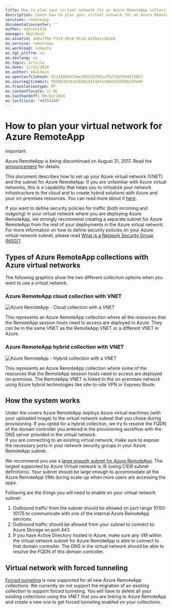 ```yaml
---
title: How to plan your virtual network for an Azure RemoteApp collection | Microsoft Docs
description: Learn how to plan your virtual network for an Azure RemoteApp collection.
services: remoteapp
documentationcenter: ''
author: mghosh1616
manager: mbaldwin
ms.assetid: ad9aff0e-f374-49c0-951d-4a7be1c36de0
ms.service: remoteapp
ms.workload: compute
ms.tgt_pltfrm: na
ms.devlang: na
ms.topic: article
ms.date: 11/23/2016
ms.author: mbaldwin
ms.openlocfilehash: 813334b9414be360339792aafb273bf844975857
ms.sourcegitcommit: 5b9d839c0c0a94b293fdafe1d6e5429506c07e05
ms.translationtype: MT
ms.contentlocale: nl-NL
ms.lasthandoff: 08/02/2018
ms.locfileid: "44554440"
---
```

# <a name="how-to-plan-your-virtual-network-for-azure-remoteapp"></a>How to plan your virtual network for Azure RemoteApp
> [!IMPORTANT]
> Azure RemoteApp is being discontinued on August 31, 2017. Read the [announcement](https://go.microsoft.com/fwlink/?linkid=821148) for details.
> 
> 

This document describes how to set up your Azure virtual network (VNET) and the subnet for Azure RemoteApp. If you are unfamiliar with Azure virtual networks, this is a capability that helps you to virtualize your network infrastructure to the cloud and to create hybrid solutions with Azure and your on-premises resources. You can read more about it [here](../virtual-network/virtual-networks-overview.md).

If you want to define security policies for traffic (both incoming and outgoing) in your virtual network where you are deploying Azure RemoteApp, we strongly recommend creating a separate subnet for Azure RemoteApp from the rest of your deployments in the Azure virtual network. For more information on how to define security policies on your Azure virtual network subnet, please read [What is a Network Security Group (NSG)?](../virtual-network/virtual-networks-nsg.md).

## <a name="types-of-azure-remoteapp-collections-with-azure-virtual-networks"></a>Types of Azure RemoteApp collections with Azure virtual networks
The following graphics show the two different collection options when you want to use a virtual network.

### <a name="azure-remoteapp-cloud-collection-with-vnet"></a>Azure RemoteApp cloud collection with VNET
 ![Azure RemoteApp - Cloud collection with a VNET](https://docstestmedia1.blob.core.windows.net/azure-media/articles/remoteapp/media/remoteapp-planvpn/ra-cloudvpn.png)

This represents an Azure RemoteApp collection where all the resources that the RemoteApp session hosts need to access are deployed in Azure. They can be in the same VNET as the RemoteApp VNET or a different VNET in Azure.

### <a name="azure-remoteapp-hybrid-collection-with-vnet"></a>Azure RemoteApp hybrid collection with VNET
![Azure RemoteApp - Hybrid collection with a VNET](https://docstestmedia1.blob.core.windows.net/azure-media/articles/remoteapp/media/remoteapp-planvpn/ra-hybridvpn.png)

This represents an Azure RemoteApp collection where some of the resources that the RemoteApp session hosts need to access are deployed on-premises. The RemoteApp VNET is linked to the on-premises network using Azure hybrid technologies like site-to-site VPN or Express Route.

## <a name="how-the-system-works"></a>How the system works
Under the covers Azure RemoteApp deploys Azure virtual machines (with your uploaded image) to the virtual network subnet that you chose during provisioning. If you opted for a hybrid collection, we try to resolve the FQDN of the domain controller you entered in the provisioning workflow with the DNS server provided in the virtual network.  
If you are connecting to an existing virtual network, make sure to expose the necessary ports in your network security groups in your Azure RemoteApp subnet. 

We recommend you use a [large enough  subnet for Azure RemoteApp](remoteapp-vnetsizing.md). The largest supported by Azure Virtual network is /8 (using CIDR subnet definitions). Your subnet should be large enough to accommodate all the Azure RemoteApp VMs during scale-up when more users are accessing the apps. 

Following are the things you will need to enable on your virtual network subnet: 

1. Outbound traffic from the subnet should be allowed on port range 10101-10175 to communicate with one of the internal Azure RemoteApp services.
2. Outbound traffic should be allowed from your subnet to connect to Azure Storage on port 443
3. If you have Active Directory hosted in Azure, make sure any VM within the virtual network subnet for Azure RemoteApp is able to connect to that domain controller. The DNS in the virtual network should be able to resolve the FQDN of this domain controller.

## <a name="virtual-network-with-forced-tunneling"></a>Virtual network with forced tunneling
[Forced tunneling](../vpn-gateway/vpn-gateway-about-forced-tunneling.md) is now supported for all new Azure RemoteApp collections. We currently do not support the migration of an existing collection to support forced tunneling.  You will have to delete all your existing collections using the VNET that you are linking to Azure RemoteApp and create a new one to get forced tunneling enabled on your collections. 



